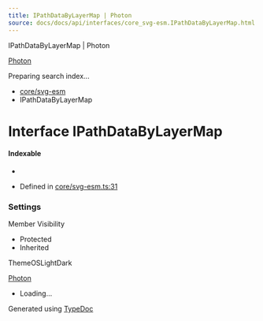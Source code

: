 ```yaml
---
title: IPathDataByLayerMap | Photon
source: docs/docs/api/interfaces/core_svg-esm.IPathDataByLayerMap.html
---
```


IPathDataByLayerMap | Photon

[Photon](../index.html)




Preparing search index...

* [core/svg-esm](../modules/core_svg-esm.html)
* IPathDataByLayerMap

# Interface IPathDataByLayerMap

#### Indexable

* [layer: string]: string

* Defined in [core/svg-esm.ts:31](https://github.com/mwhite454/photon/blob/main/packages/photon/src/core/svg-esm.ts#L31)

### Settings

Member Visibility

* Protected
* Inherited

ThemeOSLightDark

[Photon](../index.html)

* Loading...

Generated using [TypeDoc](https://typedoc.org/)

